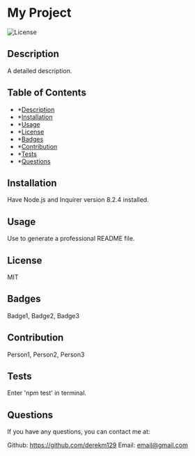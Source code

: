 # My Project
![License](https://img.shields.io/badge/License-MIT-yellow.svg)
    
## Description
A detailed description.

## Table of Contents

- *[Description](#description)
- *[Installation](#installation)
- *[Usage](#usage)
- *[License](#license)
- *[Badges](#badges)
- *[Contribution](#contribution)
- *[Tests](#tests)
- *[Questions](#questions)

## Installation
Have Node.js and Inquirer version 8.2.4 installed.

## Usage
Use to generate a professional README file.

## License
MIT

## Badges
Badge1, Badge2, Badge3

## Contribution
Person1, Person2, Person3

## Tests
Enter 'npm test' in terminal.

## Questions
If you have any questions, you can contact me at:

Github: https://github.com/derekm129
Email: email@gmail.com
    